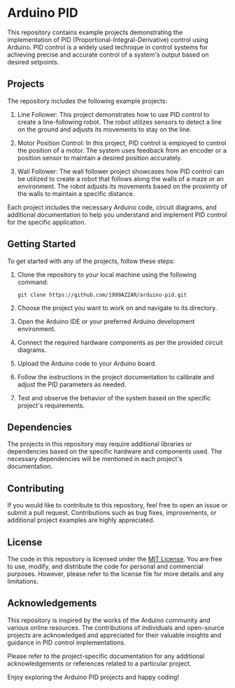 # Arduino PID

This repository contains example projects demonstrating the implementation of PID (Proportional-Integral-Derivative) control using Arduino. PID control is a widely used technique in control systems for achieving precise and accurate control of a system's output based on desired setpoints.

## Projects

The repository includes the following example projects:

1. Line Follower: This project demonstrates how to use PID control to create a line-following robot. The robot utilizes sensors to detect a line on the ground and adjusts its movements to stay on the line.

2. Motor Position Control: In this project, PID control is employed to control the position of a motor. The system uses feedback from an encoder or a position sensor to maintain a desired position accurately.

3. Wall Follower: The wall follower project showcases how PID control can be utilized to create a robot that follows along the walls of a maze or an environment. The robot adjusts its movements based on the proximity of the walls to maintain a specific distance.

Each project includes the necessary Arduino code, circuit diagrams, and additional documentation to help you understand and implement PID control for the specific application.

## Getting Started

To get started with any of the projects, follow these steps:

1. Clone the repository to your local machine using the following command:
   ```
   git clone https://github.com/1999AZZAR/arduino-pid.git
   ```

2. Choose the project you want to work on and navigate to its directory.

3. Open the Arduino IDE or your preferred Arduino development environment.

4. Connect the required hardware components as per the provided circuit diagrams.

5. Upload the Arduino code to your Arduino board.

6. Follow the instructions in the project documentation to calibrate and adjust the PID parameters as needed.

7. Test and observe the behavior of the system based on the specific project's requirements.

## Dependencies

The projects in this repository may require additional libraries or dependencies based on the specific hardware and components used. The necessary dependencies will be mentioned in each project's documentation.

## Contributing

If you would like to contribute to this repository, feel free to open an issue or submit a pull request. Contributions such as bug fixes, improvements, or additional project examples are highly appreciated.

## License

The code in this repository is licensed under the [MIT License](LICENSE). You are free to use, modify, and distribute the code for personal and commercial purposes. However, please refer to the license file for more details and any limitations.

## Acknowledgements

This repository is inspired by the works of the Arduino community and various online resources. The contributions of individuals and open-source projects are acknowledged and appreciated for their valuable insights and guidance in PID control implementations.

Please refer to the project-specific documentation for any additional acknowledgements or references related to a particular project.

Enjoy exploring the Arduino PID projects and happy coding!
